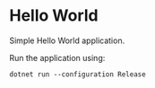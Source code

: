 # Hello World
Simple Hello World application.

Run the application using:
```
dotnet run --configuration Release
```